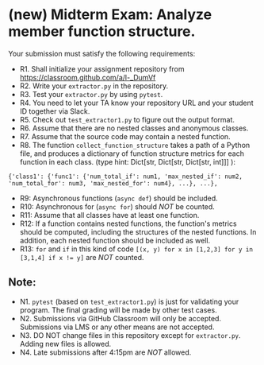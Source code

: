 # (new) Midterm Exam: Analyze member function structure.

Your submission must satisfy the following requirements:

* R1. Shall initialize your assignment repository from https://classroom.github.com/a/l-_DumVf
* R2. Write your `extractor.py` in the repository.
* R3. Test your `extractor.py` by using `pytest`.
* R4. You need to let your TA know your repository URL and your student ID together via Slack.
* R5. Check out `test_extractor1.py` to figure out the output format.
* R6. Assume that there are no nested classes and anonymous classes.
* R7. Assume that the source code may contain a nested function.
* R8. The function `collect_function_structure` takes a path of a Python file, and produces a dictionary of function structure metrics for each function in each class. (type hint: Dict[str, Dict[str, Dict[str, int]]] ):
```
{'class1': {'func1': {'num_total_if': num1, 'max_nested_if': num2, 'num_total_for': num3, 'max_nested_for': num4}, ...}, ...},
```
* R9: Asynchronous functions (`async def`) should be included.
* R10: Asynchronous for (`async for`) should *NOT* be counted.
* R11: Assume that all classes have at least one function.
* R12: If a function contains nested functions, the function's metrics should be computed, including the structures of the nested functions. In addition, each nested function should be included as well.
* R13: `for` and `if` in this kind of code `[(x, y) for x in [1,2,3] for y in [3,1,4] if x != y]` are *NOT* counted.


## Note:

* N1. `pytest` (based on `test_extractor1.py`) is just for validating your program. The final grading will be made by other test cases.
* N2. Submissions via GitHub Classroom will only be accepted. Submissions via LMS or any other means are not accepted.
* N3. DO NOT change files in this repository except for `extractor.py`. Adding new files is allowed.
* N4. Late submissions after 4:15pm are *NOT* allowed.
